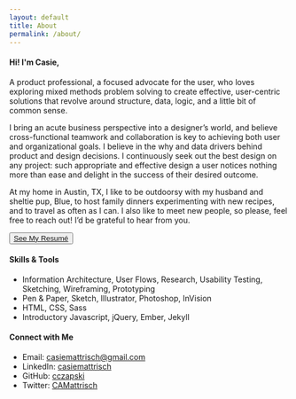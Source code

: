 ```yaml
---
layout: default
title: About
permalink: /about/
---
```


<!-- <div class="post"> -->

  <section class="content about-content">
   <!--  <h2 id="About">{{page.title}}</h2>
  
 -->
    <!-- <div class="about-me">
        <div class="about-container">
            <div class="about-summary">
                <!-- <h3>Casie Czapski</h3> -->
                <!-- <h4><span class="dark-blue">UX DESIGNER</span> and . . . </h4>
                <div>
                    <ul>
                        <li>dog lover</li>
                        <li>pierogi-maker</li>
                        <li>forever student</li>
                        <li>Texan</li>
                        <li>middle child</li>
                        <li>queso fiend</li>
                        <li>occasional bird watcher</li>
                    </ul>
                </div> 
            </div>
            <div class="about-photo">
                <img alt="Casie Mattrisch" src="/images/casie2.jpg">
            </div>
        </div>
    </div> --> 
    <div class="more-container">
        <div class="more-about">
            <h4>Hi! I'm Casie,</h4>
            <p>A product professional, a focused advocate for the user, who loves exploring mixed methods problem solving to create effective, user-centric solutions that revolve around structure, data, logic, and a little bit of common sense.</p>
            <p>I bring an acute business perspective into a designer’s world, and believe cross-functional teamwork and collaboration is key to achieving both user and organizational goals. I believe in the why and data drivers behind product and design decisions. I continuously seek out the best design on any project: such appropriate and effective design a user notices nothing more than ease and delight in the success of their desired outcome.</p>
            <p>At my home in Austin, TX, I like to be outdoorsy with my husband and sheltie pup, Blue, to host family dinners experimenting with new recipes, and to travel as often as I can. I also like to meet new people, so please, feel free to reach out! I’d be grateful to hear from you.</p>
            <div class="resume">
                <button>
                 <a href="/resume.pdf" target="_blank">See My Resum&#233;</a>
                </button>
            </div>
        </div>
        <div class="connect color4-border">
            <h4>Skills & Tools</h4>
            <ul>
                <li class="padding-after">Information Architecture, User Flows, Research, Usability Testing, Sketching, Wireframing, Prototyping</li>
                <li class="padding-after">Pen & Paper, Sketch, Illustrator, Photoshop, InVision</li>
                <li class="padding-after">HTML, CSS, Sass</li>
                <li>Introductory Javascript, jQuery, Ember, Jekyll</li>
            </ul>
        </div>
        <div class="connect">
            <h4>Connect with Me</h4>
            <ul>
                <li>Email: <a href="mailto:casiemattrisch@gmail.com">casiemattrisch@gmail.com</a></li>
                <li>LinkedIn: <a href="https://www.linkedin.com/in/casiemattrisch">casiemattrisch</a></li>
                <li>GitHub: <a href="https://github.com/cczapski">cczapski</a></li>
                <li>Twitter: <a href="https://twitter.com/CAMattrisch">CAMattrisch</a></li>
            </ul>
        </div>
    </div>
  </section>

<!-- </div> -->
